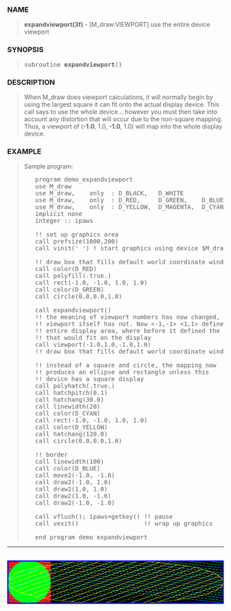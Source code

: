 <?
<body>
  <a name="top" id="top"></a>
  <div id="Container">
    <div id="Content">
      <div class="c112">
      </div><a name="0"></a>
      <h3><a name="0">NAME</a></h3>
      <blockquote>
        <b>expandviewport(3f)</b> - [M_draw:VIEWPORT] use the entire device viewport <b></b>
      </blockquote><a name="contents" id="contents"></a>
      <h3><a name="4">SYNOPSIS</a></h3>
      <blockquote>
        <pre>
subroutine <b>expandviewport</b>()
</pre>
      </blockquote><a name="2"></a>
      <h3><a name="2">DESCRIPTION</a></h3>
      <blockquote>
        <p>When M_draw does viewport calculations, it will normally begin by using the largest square it can fit onto the actual display device. This call
        says to use the whole device... however you must then take into account any distortion that will occur due to the non-square mapping. Thus, a
        viewport of (<b>-1.0</b>, 1.0, <b>-1.0</b>, 1.0) will map into the whole display device.</p>
      </blockquote><a name="3"></a>
      <h3><a name="3">EXAMPLE</a></h3>
      <blockquote>
        Sample program:
        <pre>
   program demo_expandviewport
   use M_draw
   use M_draw,    only  : D_BLACK,   D_WHITE
   use M_draw,    only  : D_RED,     D_GREEN,    D_BLUE
   use M_draw,    only  : D_YELLOW,  D_MAGENTA,  D_CYAN
   implicit none
   integer :: ipaws
<br />   !! set up graphics area
   call prefsize(1000,200)
   call vinit(' ') ! start graphics using device $M_draw_DEVICE
<br />   !! draw box that fills default world coordinate window
   call color(D_RED)
   call polyfill(.true.)
   call rect(-1.0, -1.0, 1.0, 1.0)
   call color(D_GREEN)
   call circle(0.0,0.0,1.0)
<br />   call expandviewport()
   !! the meaning of viewport numbers has now changed, but the
   !! viewport itself has not. Now &lt;-1,-1&gt; &lt;1,1&gt; defines the
   !! entire display area, where before it defined the largest square
   !! that would fit on the display
   call viewport(-1.0,1.0,-1.0,1.0)
   !! draw box that fills default world coordinate window again
<br />   !! instead of a square and circle, the mapping now
   !! produces an ellipse and rectangle unless this
   !! device has a square display
   call polyhatch(.true.)
   call hatchpitch(0.1)
   call hatchang(30.0)
   call linewidth(20)
   call color(D_CYAN)
   call rect(-1.0, -1.0, 1.0, 1.0)
   call color(D_YELLOW)
   call hatchang(120.0)
   call circle(0.0,0.0,1.0)
<br />   !! border
   call linewidth(100)
   call color(D_BLUE)
   call move2(-1.0, -1.0)
   call draw2(-1.0, 1.0)
   call draw2(1.0, 1.0)
   call draw2(1.0, -1.0)
   call draw2(-1.0, -1.0)
<br />   call vflush(); ipaws=getkey() !! pause
   call vexit()                  !! wrap up graphics
<br />   end program demo_expandviewport
</pre>
      </blockquote>
      <hr />
      <br />
      <div class="c112"><img src="../images/expandviewport.3m_draw.gif" /></div>
    </div>
  </div>
</body>
